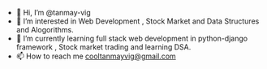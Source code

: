 - 👋 Hi, I’m @tanmay-vig
- 👀 I’m interested in Web Development , Stock Market and Data Structures and Alogorithms.
- 🌱 I’m currently learning full stack web development in python-django framework , Stock market trading and learning DSA.
- 📫 How to reach me cooltanmayvig@gmail.com

<!---
tanmay-vig/tanmay-vig is a ✨ special ✨ repository because its `README.md` (this file) appears on your GitHub profile.
You can click the Preview link to take a look at your changes.
--->
